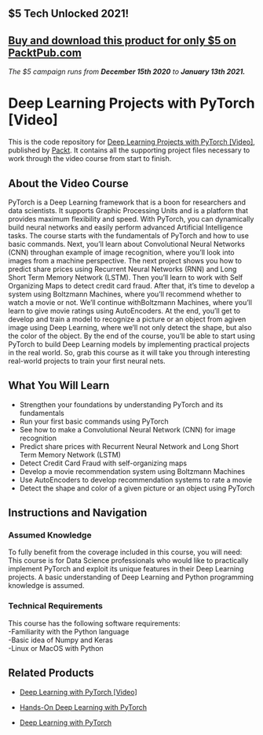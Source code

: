 ## $5 Tech Unlocked 2021!
[Buy and download this product for only $5 on PacktPub.com](https://www.packtpub.com/)
-----
*The $5 campaign         runs from __December 15th 2020__ to __January 13th 2021.__*

# Deep Learning Projects with PyTorch [Video]
This is the code repository for [Deep Learning Projects with PyTorch [Video]](https://www.packtpub.com/application-development/deep-learning-projects-pytorch-video?utm_source=github&utm_medium=repository&utm_campaign=9781788997591), published by [Packt](https://www.packtpub.com/?utm_source=github). It contains all the supporting project files necessary to work through the video course from start to finish.
## About the Video Course
PyTorch is a Deep Learning framework that is a boon for researchers and data scientists. It supports Graphic Processing Units and is a platform that provides maximum flexibility and speed. With PyTorch, you can dynamically build neural networks and easily perform advanced Artificial Intelligence tasks.
The course starts with the fundamentals of PyTorch and how to use basic commands. Next, you’ll learn about Convolutional Neural Networks (CNN) throughan example of image recognition, where you’ll look into images from a machine perspective. 
The next project shows you how to predict share prices using Recurrent Neural Networks (RNN) and Long Short Term Memory Network (LSTM). Then you’ll learn to work with Self Organizing Maps to detect credit card fraud. After that, it’s time to develop a system using Boltzmann Machines, where you’ll recommend whether to watch a movie or not.
We’ll continue withBoltzmann Machines, where you’ll learn to give movie ratings using AutoEncoders. At the end, you’ll get to develop and train a model to recognize a picture or an object from agiven image using Deep Learning, where we’ll not only detect the shape, but also the color of the object.
By the end of the course, you’ll be able to start using PyTorch to build Deep Learning models by implementing practical projects in the real world. So, grab this course as it will take you through interesting real-world projects to train your first neural nets.

<H2>What You Will Learn</H2>
<DIV class=book-info-will-learn-text>
<UL>
<LI>Strengthen your foundations by understanding PyTorch and its fundamentals 
<LI>Run your first basic commands using PyTorch 
<LI>See how to make a Convolutional Neural Network (CNN) for image recognition 
<LI>Predict share prices with Recurrent Neural Network and Long Short Term Memory Network (LSTM) 
<LI>Detect Credit Card Fraud with self-organizing maps 
<LI>Develop a movie recommendation system using Boltzmann Machines 
<LI>Use AutoEncoders to develop recommendation systems to rate a movie 
<LI>Detect the shape and color of a given picture or an object using PyTorch  </LI></UL></DIV>

## Instructions and Navigation
### Assumed Knowledge
To fully benefit from the coverage included in this course, you will need:<br/>
This course is for Data Science professionals who would like to practically implement PyTorch and exploit its unique features in their Deep Learning projects. A basic understanding of Deep Learning and Python programming knowledge is assumed.
### Technical Requirements
This course has the following software requirements:<br/>
-Familiarity with the Python language<br/>
-Basic idea of Numpy and Keras<br/>
-Linux or MacOS with Python<br/>

## Related Products
* [Deep Learning with PyTorch [Video]](https://www.packtpub.com/big-data-and-business-intelligence/deep-learning-pytorch-video?utm_source=github&utm_medium=repository&utm_campaign=9781788475266)

* [Hands-On Deep Learning with PyTorch](https://www.packtpub.com/big-data-and-business-intelligence/hands-deep-learning-pytorch)

* [Deep Learning with PyTorch](https://www.packtpub.com/big-data-and-business-intelligence/deep-learning-pytorch)

